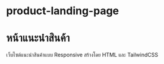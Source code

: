 # product-landing-page

# หน้าแนะนำสินค้า
เว็บไซต์แนะนำสินค้าแบบ Responsive สร้างโดย HTML และ TailwindCSS